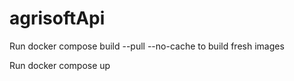 # agrisoftApi


Run docker compose build --pull --no-cache to build fresh images

Run docker compose up
